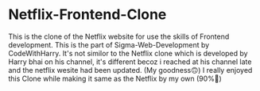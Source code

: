 # Netflix-Frontend-Clone
This is the clone of the Netflix website for use the skills of Frontend development. 
This is the part of Sigma-Web-Development by CodeWithHarry.
It's not similor to the Netflix clone which is developed by Harry bhai on his channel, it's different becoz i reached at his channel late and the netflix wesite had been updated. (My goodness🙃) 
I really enjoyed this Clone while making it same as the Netflix by my own (90%🤫)
